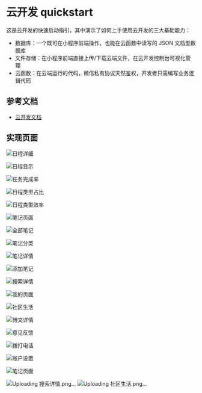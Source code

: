 # 云开发 quickstart

这是云开发的快速启动指引，其中演示了如何上手使用云开发的三大基础能力：

- 数据库：一个既可在小程序前端操作，也能在云函数中读写的 JSON 文档型数据库
- 文件存储：在小程序前端直接上传/下载云端文件，在云开发控制台可视化管理
- 云函数：在云端运行的代码，微信私有协议天然鉴权，开发者只需编写业务逻辑代码

## 参考文档

- [云开发文档](https://developers.weixin.qq.com/miniprogram/dev/wxcloud/basis/getting-started.html)

## 实现页面

![日程详细](https://github.com/ae-karina/Minp/assets/119292856/f957d806-4382-4a59-83c0-6af227d3eabc)

![日程显示](https://github.com/ae-karina/Minp/assets/119292856/95fbeffb-db70-45cf-9ae0-f0b019a14bdd)

![任务完成率](https://github.com/ae-karina/Minp/assets/119292856/c4ce5f42-4432-4952-ba28-254c973ff4bf)

![日程类型占比](https://github.com/ae-karina/Minp/assets/119292856/acbc6f59-a98d-4311-a27d-5e5aeb062d79)

![日程类型效率](https://github.com/ae-karina/Minp/assets/119292856/d2e78be0-a579-40d3-9f4e-78feaed0fadc)

![笔记页面](https://github.com/ae-karina/Minp/assets/119292856/3cb0d77b-6878-46ac-a901-c9500105ba2b)

![全部笔记](https://github.com/ae-karina/Minp/assets/119292856/dafc9619-7a04-4109-853f-a533be48bcce)

![笔记分类](https://github.com/ae-karina/Minp/assets/119292856/635c5ea3-3db4-4671-8aa8-c63195f35958)

![笔记详情](https://github.com/ae-karina/Minp/assets/119292856/cb3736c2-1e4a-43ab-9664-6e2d6fbba448)

![添加笔记](https://github.com/ae-karina/Minp/assets/119292856/38016bbf-4eca-470b-9260-42bf0b1612da)

![搜索详情](https://github.com/ae-karina/Minp/assets/119292856/da9a1aac-282b-4e1d-937d-bce8899754f6)

![我的页面](https://github.com/ae-karina/Minp/assets/119292856/3bf9aeb7-36d4-411d-8541-ce0d476fa0f7)

![社区生活](https://github.com/ae-karina/Minp/assets/119292856/e6e6ccdf-9ab7-4575-8e63-fd2bcf63a61c)

![博文详情](https://github.com/ae-karina/Minp/assets/119292856/17fd94a3-2859-42e7-8cbf-7a1b083a5b21)

![意见反馈](https://github.com/ae-karina/Minp/assets/119292856/945b16f8-7bab-42a7-8347-b20dcc3f2f2b)

![拨打电话](https://github.com/ae-karina/Minp/assets/119292856/d1569dd1-c5b8-4dc0-86ae-58678d824bfa)

![账户设置](https://github.com/ae-karina/Minp/assets/119292856/909558ba-1ea9-4e83-ab92-f7d83cd2c250)









![笔记页面](https://github.com/ae-karina/Minp/assets/119292856/6c5102e5-a942-4102-bd57-3e3103c3a144)


![Uploading 搜索详情.png…]()
![Uploading 社区生活.png…]()
